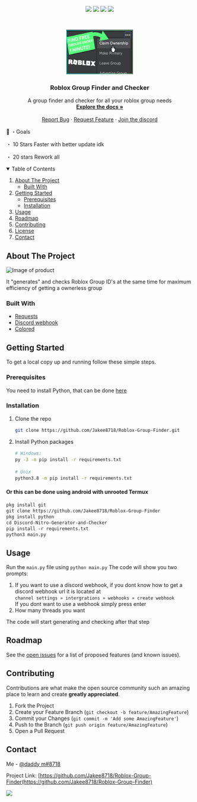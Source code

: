 <p align="center">
<img src=https://img.shields.io/github/stars/jakee8718/Roblox-Group-Finder?style=for-the-badge&logo=appveyor&color=blue />
<img src=https://img.shields.io/github/forks/jakee8718/Roblox-Group-Finder?style=for-the-badge&logo=appveyor&color=blue />
<img src=https://img.shields.io/github/issues/jakee8718/Roblox-Group-Finder?style=for-the-badge&logo=appveyor&color=informational />
<img src=https://img.shields.io/github/issues-pr/jakee8718/Roblox-Group-Finder?style=for-the-badge&logo=appveyor&color=informational />
</p>
<br />
<p align="center">
  <a href="https://github.com/othneildrew/Best-README-Template">
    <img src="assets/logo.jpg" alt="logo" width="180" height="120">
  </a>
  
  <h3 align="center">Roblox Group Finder and Checker</h3>

  <p align="center">
    A group finder and checker for all your roblox group needs
    <br />
    <a href="https://github.com/Jakee8718/Roblox-Group-Finder"><strong>Explore the docs »</strong></a>
    <br />
    <br />
    <a href="https://github.com/Jakee8718/Roblox-Group-Finder/issues">Report Bug</a>
    ·
    <a href="https://github.com/Jakee8718/Roblox-Group-Finder/issues">Request Feature</a>
      ·
    <a href="https://discord.gg/qybBqmkcnE">Join the discord</a>
  </p>
</p>
  🥅 ・Goals

・ 10 Stars Faster with better update idk

・ 20  stars Rework all
  
<details open="open">
  <summary>Table of Contents</summary>
  <ol>
    <li>
      <a href="#about-the-project">About The Project</a>
      <ul>
        <li><a href="#built-with">Built With</a></li>
      </ul>
    </li>
    <li>
      <a href="#getting-started">Getting Started</a>
      <ul>
        <li><a href="#prerequisites">Prerequisites</a></li>
        <li><a href="#installation">Installation</a></li>
      </ul>
    </li>
    <li><a href="#usage">Usage</a></li>
    <li><a href="#roadmap">Roadmap</a></li>
    <li><a href="#contributing">Contributing</a></li>
    <li><a href="#copyright">License</a></li>
    <li><a href="#contact">Contact</a></li>
  </ol>
</details>

## About The Project

<img src="assets/example.jpg" alt="Image of product">

It "generates" and checks Roblox Group ID's at the same time for maximum efficiency of getting a ownerless group

### Built With

* [Requests](https://github.com/psf/requests)
* [Discord webhook](https://github.com/lovvskillz/python-discord-webhook)
* [Colored](https://gitlab.com/dslackw/colored)

## Getting Started

To get a local copy up and running follow these simple steps.

### Prerequisites
You need to install Python, that can be done [here](https://www.python.org)

### Installation
1. Clone the repo
   ```sh
   git clone https://github.com/Jakee8718/Roblox-Group-Finder.git
   ```
2. Install Python packages
   ```sh
   # Windows:
   py -3 -m pip install -r requirements.txt
   
   # Unix
   python3.8 -m pip install -r requirements.txt
   ```
   
#### Or this can be done using android with unrooted Termux
```
pkg install git
git clone https://github.com/Jakee8718/Roblox-Group-Finder
pkg install python
cd Discord-Nitro-Generator-and-Checker
pip install -r requirements.txt
python3 main.py
```
   
## Usage

Run the `main.py` file using `python main.py` 
The code will show you two prompts:
1.  If you want to use a discord webhook, if you dont know how to get a discord webhook url it is located at   
   ```channel settings » intergrations » webhooks » create webhook```  
   If you dont want to use a webhook simply press enter
2.   How many threads you want
   

The code will start generating and checking after that step


## Roadmap

See the [open issues](https://github.com/Jakee8718/Roblox-Group-Finder/issues) for a list of proposed features (and known issues).

## Contributing

Contributions are what make the open source community such an amazing place to learn and create **greatly appreciated**.

1. Fork the Project
2. Create your Feature Branch (`git checkout -b feature/AmazingFeature`)
3. Commit your Changes (`git commit -m 'Add some AmazingFeature'`)
4. Push to the Branch (`git push origin feature/AmazingFeature`)
5. Open a Pull Request


## Contact

Me - [@daddy m#8718](https://www.discordapp.com) 

Project Link: [https://github.com/Jakee8718/Roblox-Group-Finder(https://github.com/Jakee8718/Roblox-Group-Finder)

<!-- Statistics -->  

<p>
<img src=https://komarev.com/ghpvc/?username=jakee8718 />
</p>


